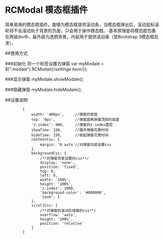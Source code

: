 RCModal 模态框插件
==================

简单易用的模态框插件。能够为模态框提供滚动条，当模态框弹出后，滚动鼠标滚轮将不会滚动处于背景的页面，只会用于操作模态框。
基本原理是将模态框包裹在两层div中，最外层为透明背景，内层用于提供滚动条（受Bootstrap 3模态框启发）。

##使用方式

###初始化
将一个标签设置为弹窗
	var myModale = $(".modale").RCModal({/*settings here*/});

###显示弹窗
	myModale.showModale();

###隐藏弹窗
	myModale.hideModale();

##设置说明

			{
				width: '400px',		//弹窗的宽度
				top: '0px',			//弹窗距离屏幕顶部的高度
				'z-index': 900,		//弹窗的z-index图层
				showTime: 150,		//展开弹窗花费时间
				hideTime: 150,		//收起弹窗花费时间
				contentCss: {
					margin: '0 auto'//对弹窗内部设置css
				},
				backgroundCss: {	
					/**对弹窗背景设置的css**/
					display: 'none',
					position: 'fixed',
					top: 0,
					left: 0,
					width: '100%',
					height: '100%',
					'z-index': 1000,
					'background-color': '#000000',
					'zoom': 1
				},
				scrollCss: {
					/**对弹窗的滚动区域做的css**/
					overflow: 'auto',
					height: '100%',
					position: 'relative'
				}
			}